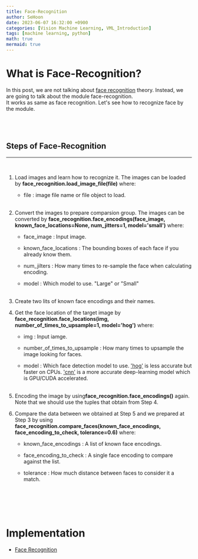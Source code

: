 ```yaml
---
title: Face-Recognition
author: SeHoon
date: 2023-06-07 16:32:00 +0900
categories: [Vision Machine Learning, VML_Introduction]
tags: [machine learning, python]
math: true
mermaid: true
---
```


# What is Face-Recognition?
In this post, we are not talking about [face recognition](https://csh970605.github.io/posts/Face-Recognition/) theory. Instead, we are going to talk about the module face-recognition.
<br>
It works as same as face recognition. Let's see how to recognize face by the module.
<br><br><br><br>

## Steps of Face-Recognition
---
<br>

1. Load images and learn how to recognize it. The images can be loaded by **face_recognition.load_image_file(file)** where:<br>

    + file : image file name or file object to load.
    <br><br>

2. Convert the images to prepare comparsion group. The images can be converted by **face_recognition.face_encodings(face_image, known_face_locations=None, num_jitters=1, model='small')** where:<br>

    + face_image : Input image.

    + known_face_locations : The bounding boxes of each face if you already know them.

    + num_jilters : How many times to re-sample the face when calculating encoding.

    + model : Which model to use. "Large" or "Small"
    <br><br>

3. Create two lits of known face encodings and their names.

4. Get the face location of the target image by **face_recognition.face_locations(img, number_of_times_to_upsample=1, model='hog')** where:<br>

    + img : Input iamge.

    + number_of_times_to_upsample : How many times to upsample the image looking for faces.

    + model : Which face detection model to use. ['hog'](https://csh970605.github.io/posts/HOG/) is less accurate but faster on CPUs. ['cnn'](https://csh970605.github.io/posts/CNN/) is a more accurate deep-learning model which is GPU/CUDA accelerated.
    <br><br>

5. Encoding the image by using**face_recognition.face_encodings()** again. Note that we should use the tuples that obtain from Step 4.

6. Compare the data between we obtained at Step 5 and we prepared at Step 3 by using **face_recognition.compare_faces(known_face_encodings, face_encoding_to_check, tolerance=0.6)** where:<br>

    + known_face_encodings : A list of known face encodings.

    + face_encoding_to_check : A single face encoding to compare against the list.

    + tolerance : How much distance between faces to consider it a match.


<br><br><br><br>

# Implementation

+ [Face Recognition](https://github.com/csh970605/Modern_Computer_Vision/blob/main/OpenCV/40.%20Facial%20Recognition.ipynb)

